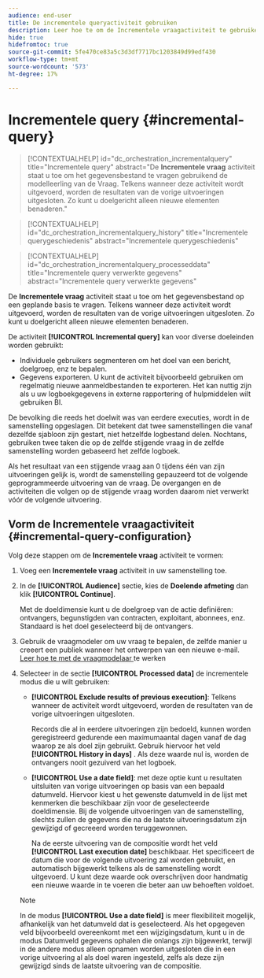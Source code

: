 ```yaml
---
audience: end-user
title: De incrementele queryactiviteit gebruiken
description: Leer hoe te om de Incrementele vraagactiviteit te gebruiken
hide: true
hidefromtoc: true
source-git-commit: 5fe470ce83a5c3d3df7717bc1203849d99edf430
workflow-type: tm+mt
source-wordcount: '573'
ht-degree: 17%

---
```


# Incrementele query {#incremental-query}

>[!CONTEXTUALHELP]
>id="dc_orchestration_incrementalquery"
>title="Incrementele query"
>abstract="De **Incrementele vraag** activiteit staat u toe om het gegevensbestand te vragen gebruikend de modelleerling van de Vraag. Telkens wanneer deze activiteit wordt uitgevoerd, worden de resultaten van de vorige uitvoeringen uitgesloten. Zo kunt u doelgericht alleen nieuwe elementen benaderen."

>[!CONTEXTUALHELP]
>id="dc_orchestration_incrementalquery_history"
>title="Incrementele querygeschiedenis"
>abstract="Incrementele querygeschiedenis"

>[!CONTEXTUALHELP]
>id="dc_orchestration_incrementalquery_processeddata"
>title="Incrementele query verwerkte gegevens"
>abstract="Incrementele query verwerkte gegevens"

De **Incrementele vraag** activiteit staat u toe om het gegevensbestand op een geplande basis te vragen. Telkens wanneer deze activiteit wordt uitgevoerd, worden de resultaten van de vorige uitvoeringen uitgesloten. Zo kunt u doelgericht alleen nieuwe elementen benaderen.

De activiteit **[!UICONTROL Incremental query]** kan voor diverse doeleinden worden gebruikt:

* Individuele gebruikers segmenteren om het doel van een bericht, doelgroep, enz te bepalen.
* Gegevens exporteren. U kunt de activiteit bijvoorbeeld gebruiken om regelmatig nieuwe aanmeldbestanden te exporteren. Het kan nuttig zijn als u uw logboekgegevens in externe rapportering of hulpmiddelen wilt gebruiken BI.

De bevolking die reeds het doelwit was van eerdere executies, wordt in de samenstelling opgeslagen. Dit betekent dat twee samenstellingen die vanaf dezelfde sjabloon zijn gestart, niet hetzelfde logbestand delen. Nochtans, gebruiken twee taken die op de zelfde stijgende vraag in de zelfde samenstelling worden gebaseerd het zelfde logboek.

Als het resultaat van een stijgende vraag aan 0 tijdens één van zijn uitvoeringen gelijk is, wordt de samenstelling gepauzeerd tot de volgende geprogrammeerde uitvoering van de vraag. De overgangen en de activiteiten die volgen op de stijgende vraag worden daarom niet verwerkt vóór de volgende uitvoering.

## Vorm de Incrementele vraagactiviteit {#incremental-query-configuration}

Volg deze stappen om de **Incrementele vraag** activiteit te vormen:

1. Voeg een **Incrementele vraag** activiteit in uw samenstelling toe.

1. In de **[!UICONTROL Audience]** sectie, kies de **Doelende afmeting** dan klik **[!UICONTROL Continue]**.

   Met de doeldimensie kunt u de doelgroep van de actie definiëren: ontvangers, begunstigden van contracten, exploitant, abonnees, enz. Standaard is het doel geselecteerd bij de ontvangers. <!--[Learn more about targeting dimensions](../../audience/about-recipients.md#targeting-dimensions)-->

1. Gebruik de vraagmodeler om uw vraag te bepalen, de zelfde manier u creeert een publiek wanneer het ontwerpen van een nieuwe e-mail. [ Leer hoe te met de vraagmodelaar ](../../query/query-modeler-overview.md) te werken

1. Selecteer in de sectie **[!UICONTROL Processed data]** de incrementele modus die u wilt gebruiken:

   * **[!UICONTROL Exclude results of previous execution]**: Telkens wanneer de activiteit wordt uitgevoerd, worden de resultaten van de vorige uitvoeringen uitgesloten.

     Records die al in eerdere uitvoeringen zijn bedoeld, kunnen worden geregistreerd gedurende een maximumaantal dagen vanaf de dag waarop ze als doel zijn gebruikt. Gebruik hiervoor het veld **[!UICONTROL History in days]** . Als deze waarde nul is, worden de ontvangers nooit gezuiverd van het logboek.

   * **[!UICONTROL Use a date field]**: met deze optie kunt u resultaten uitsluiten van vorige uitvoeringen op basis van een bepaald datumveld. Hiervoor kiest u het gewenste datumveld in de lijst met kenmerken die beschikbaar zijn voor de geselecteerde doeldimensie. Bij de volgende uitvoeringen van de samenstelling, slechts zullen de gegevens die na de laatste uitvoeringsdatum zijn gewijzigd of gecreeerd worden teruggewonnen.

     Na de eerste uitvoering van de compositie wordt het veld **[!UICONTROL Last execution date]** beschikbaar. Het specificeert de datum die voor de volgende uitvoering zal worden gebruikt, en automatisch bijgewerkt telkens als de samenstelling wordt uitgevoerd. U kunt deze waarde ook overschrijven door handmatig een nieuwe waarde in te voeren die beter aan uw behoeften voldoet.

   >[!NOTE]
   >
   >In de modus **[!UICONTROL Use a date field]** is meer flexibiliteit mogelijk, afhankelijk van het datumveld dat is geselecteerd. Als het opgegeven veld bijvoorbeeld overeenkomt met een wijzigingsdatum, kunt u in de modus Datumveld gegevens ophalen die onlangs zijn bijgewerkt, terwijl in de andere modus alleen opnamen worden uitgesloten die in een vorige uitvoering al als doel waren ingesteld, zelfs als deze zijn gewijzigd sinds de laatste uitvoering van de compositie.

<!--

## Example {#incremental-query-example}

The following example shows the configuration of a workflow which filters every week the profiles in the Adobe Campaign database that are subscribed to the Yoga Newsletter service, to send them a welcome email.

![](../assets/incremental-query-example.png)

The workflow is made up of the following elements:

* A **[!UICONTROL Scheduler]** activity, to execute the workflow every Monday at 6 am.
* An **[!UICONTROL Incremental query]** activity, which targets all of the current subscribers during the first execution, then only the new subscribers of that week during the following executions.
* An **[!UICONTROL Email delivery]** activity.
-->
